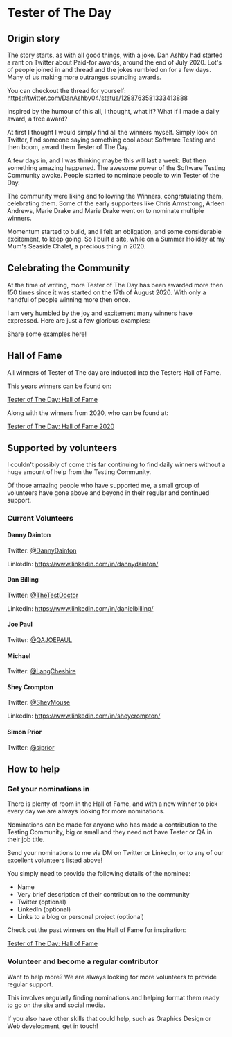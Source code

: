 # Tester of The Day

## Origin story

The story starts, as with all good things, with a joke. Dan Ashby had started a rant on Twitter about Paid-for awards, around the end of July 2020.
Lot's of people joined in and thread and the jokes rumbled on for a few days. Many of us making more outranges sounding awards.

You can checkout the thread for yourself: <https://twitter.com/DanAshby04/status/1288763581333413888>

Inspired by the humour of this all, I thought, what if? What if I made a daily award, a free award?

At first I thought I would simply find all the winners myself. Simply look on Twitter, find someone saying something cool about Software Testing and then boom, award them Tester of The Day.

A few days in, and I was thinking maybe this will last a week. But then something amazing happened. The awesome power of the Software Testing Community awoke. People started to nominate people to win Tester of the Day.

The community were liking and following the Winners, congratulating them, celebrating them. Some of the early supporters like Chris Armstrong, Arleen Andrews, Marie Drake and Marie Drake went on to nominate multiple winners.

Momentum started to build, and I felt an obligation, and some considerable excitement, to keep going. So I built a site, while on a Summer Holiday at my Mum's Seaside Chalet, a precious thing in 2020.

## Celebrating the Community

At the time of writing, more Tester of The Day has been awarded more then 150 times since it was started on the 17th of August 2020. With only a handful of people winning more then once.

I am very humbled by the joy and excitement many winners have expressed. Here are just a few glorious examples:

Share some examples here!

## Hall of Fame

All winners of Tester of The day are inducted into the Testers Hall of Fame.

This years winners can be found on:

[Tester of The Day: Hall of Fame](https://testeroftheday.fullsnacktester.com)

Along with the winners from 2020, who can be found at:

[Tester of The Day: Hall of Fame 2020](https://totd-2020.fullsnacktester.com/)

## Supported by volunteers

I couldn't possibly of come this far continuing to find daily winners without a huge amount of help from the Testing Community.

Of those amazing people who have supported me, a small group of volunteers have gone above and beyond in their regular and continued support.

### Current Volunteers

#### Danny Dainton

Twitter: [@DannyDainton](https://twitter.com/DannyDainton)

LinkedIn: <https://www.linkedin.com/in/dannydainton/>

#### Dan Billing

Twitter: [@TheTestDoctor](https://twitter.com/TheTestDoctor)

LinkedIn: <https://www.linkedin.com/in/danielbilling/>

#### Joe Paul

Twitter: [@QAJOEPAUL](https://twitter.com/QAJOEPAUL)

#### Michael

Twitter: [@LangCheshire](https://twitter.com/LangCheshire)

#### Shey Crompton

Twitter: [@SheyMouse](https://twitter.com/SheyMouse)

LinkedIn: <https://www.linkedin.com/in/sheycrompton/>

#### Simon Prior

Twitter: [@siprior](https://twitter.com/siprior)

## How to help

### Get your nominations in

There is plenty of room in the Hall of Fame, and with a new winner to pick every day we are always looking for more nominations.

Nominations can be made for anyone who has made a contribution to the Testing Community, big or small and they need not have Tester or QA in their job title.

Send your nominations to me via DM on Twitter or LinkedIn, or to any of our excellent volunteers listed above!

You simply need to provide the following details of the nominee:

* Name
* Very brief description of their contribution to the community
* Twitter (optional)
* LinkedIn (optional)
* Links to a blog or personal project (optional)

Check out the past winners on the Hall of Fame for inspiration:

[Tester of The Day: Hall of Fame](https://testeroftheday.fullsnacktester.com)

### Volunteer and become a regular contributor

Want to help more? We are always looking for more volunteers to provide regular support.

This involves regularly finding nominations and helping format them ready to go on the site and social media.

If you also have other skills that could help, such as Graphics Design or Web development, get in touch!
